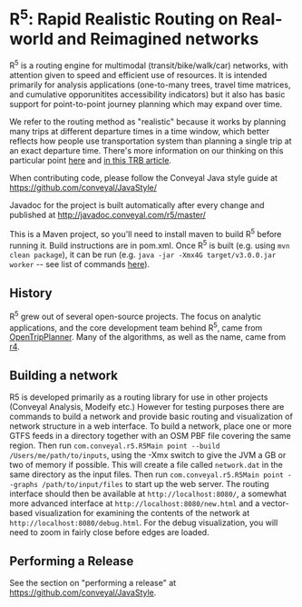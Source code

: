 # R<sup>5</sup>: Rapid Realistic Routing on Real-world and Reimagined networks

R<sup>5</sup> is a routing engine for multimodal (transit/bike/walk/car) networks, with attention given to speed and efficient use of resources. It is intended primarily for analysis applications (one-to-many trees, travel time matrices, and cumulative opporunitites accessibility indicators) but it also has basic support for point-to-point journey planning which may expand over time.

We refer to the routing method as "realistic" because it works by planning many trips at different departure times in a time window, which better reflects how people use transportation system than planning a single trip at an exact departure time. There's more information on our thinking on this particular point [here](http://conveyal.com/blog/2015/05/04/variation-in-accessibility-measures) and [in this TRB article](http://trrjournalonline.trb.org/doi/abs/10.3141/2653-06).

When contributing code, please follow the Conveyal Java style guide at https://github.com/conveyal/JavaStyle/

Javadoc for the project is built automatically after every change and published at http://javadoc.conveyal.com/r5/master/

This is a Maven project, so you'll need to install maven to build R<sup>5</sup> before running it. Build instructions are in pom.xml.  Once R<sup>5</sup> is built (e.g. using `mvn clean package`), it can be run (e.g. `java -jar -Xmx4G target/v3.0.0.jar worker` -- see list of commands [here](https://github.com/conveyal/r5/blob/master/src/main/java/com/conveyal/r5/R5Main.java)).

## History

R<sup>5</sup> grew out of several open-source projects. The focus on analytic applications, and the core development team behind R<sup>5</sup>,
came from [OpenTripPlanner](http://opentripplanner.org). Many of the algorithms, as well as the name, came from [r4](https://github.com/bliksemlabs/rrrr).

## Building a network

R5 is developed primarily as a routing library for use in other projects (Conveyal Analysis, Modeify etc.) However for testing purposes there are commands to build a network and provide basic routing and visualization of network structure in a web interface. To build a network, place one or more GTFS feeds in a directory together with an OSM PBF file covering the same region. Then run `com.conveyal.r5.R5Main point --build /Users/me/path/to/inputs`, using the -Xmx switch to give the JVM a GB or two of memory if possible. This will create a file called `network.dat` in the same directory as the input files. Then run `com.conveyal.r5.R5Main point --graphs /path/to/input/files` to start up the web server. The routing interface should then be available at `http://localhost:8080/`, a somewhat more advanced interface at `http://localhost:8080/new.html` and a vector-based visualization for examining the contents of the network at `http://localhost:8080/debug.html`. For the debug visualization, you will need to zoom in fairly close before edges are loaded.

## Performing a Release
See the section on "performing a release" at https://github.com/conveyal/JavaStyle.
